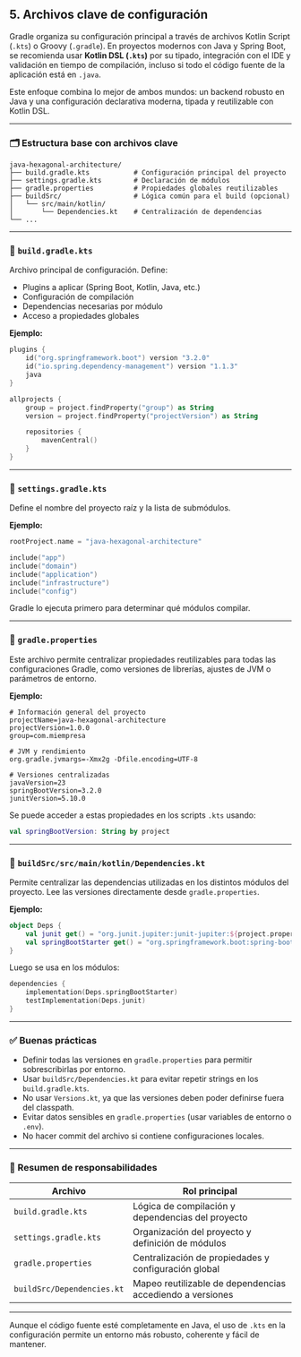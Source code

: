 ## 5. Archivos clave de configuración

Gradle organiza su configuración principal a través de archivos Kotlin Script (`.kts`) o Groovy (`.gradle`). En proyectos modernos con Java y Spring Boot, se recomienda usar **Kotlin DSL (`.kts`)** por su tipado, integración con el IDE y validación en tiempo de compilación, incluso si todo el código fuente de la aplicación está en `.java`.

Este enfoque combina lo mejor de ambos mundos: un backend robusto en Java y una configuración declarativa moderna, tipada y reutilizable con Kotlin DSL.

---

### 🗂️ Estructura base con archivos clave

```
java-hexagonal-architecture/
├── build.gradle.kts           # Configuración principal del proyecto
├── settings.gradle.kts        # Declaración de módulos
├── gradle.properties          # Propiedades globales reutilizables
├── buildSrc/                  # Lógica común para el build (opcional)
│   └── src/main/kotlin/
│       └── Dependencies.kt    # Centralización de dependencias
└── ...
```

---

### 📄 `build.gradle.kts`

Archivo principal de configuración. Define:

- Plugins a aplicar (Spring Boot, Kotlin, Java, etc.)
- Configuración de compilación
- Dependencias necesarias por módulo
- Acceso a propiedades globales

**Ejemplo:**

```kotlin
plugins {
    id("org.springframework.boot") version "3.2.0"
    id("io.spring.dependency-management") version "1.1.3"
    java
}

allprojects {
    group = project.findProperty("group") as String
    version = project.findProperty("projectVersion") as String

    repositories {
        mavenCentral()
    }
}
```

---

### 📄 `settings.gradle.kts`

Define el nombre del proyecto raíz y la lista de submódulos.

**Ejemplo:**

```kotlin
rootProject.name = "java-hexagonal-architecture"

include("app")
include("domain")
include("application")
include("infrastructure")
include("config")
```

Gradle lo ejecuta primero para determinar qué módulos compilar.

---

### 📄 `gradle.properties`

Este archivo permite centralizar propiedades reutilizables para todas las configuraciones Gradle, como versiones de librerías, ajustes de JVM o parámetros de entorno.

**Ejemplo:**

```properties
# Información general del proyecto
projectName=java-hexagonal-architecture
projectVersion=1.0.0
group=com.miempresa

# JVM y rendimiento
org.gradle.jvmargs=-Xmx2g -Dfile.encoding=UTF-8

# Versiones centralizadas
javaVersion=23
springBootVersion=3.2.0
junitVersion=5.10.0
```

Se puede acceder a estas propiedades en los scripts `.kts` usando:

```kotlin
val springBootVersion: String by project
```

---

### 📁 `buildSrc/src/main/kotlin/Dependencies.kt`

Permite centralizar las dependencias utilizadas en los distintos módulos del proyecto. Lee las versiones directamente desde `gradle.properties`.

**Ejemplo:**

```kotlin
object Deps {
    val junit get() = "org.junit.jupiter:junit-jupiter:${project.property("junitVersion")}"
    val springBootStarter get() = "org.springframework.boot:spring-boot-starter:${project.property("springBootVersion")}"
}
```

Luego se usa en los módulos:

```kotlin
dependencies {
    implementation(Deps.springBootStarter)
    testImplementation(Deps.junit)
}
```

---

### ✅ Buenas prácticas

- Definir todas las versiones en `gradle.properties` para permitir sobrescribirlas por entorno.
- Usar `buildSrc/Dependencies.kt` para evitar repetir strings en los `build.gradle.kts`.
- No usar `Versions.kt`, ya que las versiones deben poder definirse fuera del classpath.
- Evitar datos sensibles en `gradle.properties` (usar variables de entorno o `.env`).
- No hacer commit del archivo si contiene configuraciones locales.

---

### 🧩 Resumen de responsabilidades

| Archivo                    | Rol principal                                               |
|----------------------------|-------------------------------------------------------------|
| `build.gradle.kts`         | Lógica de compilación y dependencias del proyecto           |
| `settings.gradle.kts`      | Organización del proyecto y definición de módulos           |
| `gradle.properties`        | Centralización de propiedades y configuración global        |
| `buildSrc/Dependencies.kt` | Mapeo reutilizable de dependencias accediendo a versiones   |

---

Aunque el código fuente esté completamente en Java, el uso de `.kts` en la configuración permite un entorno más robusto, coherente y fácil de mantener.